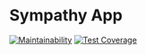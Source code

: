 # Sympathy App

[![Maintainability](https://api.codeclimate.com/v1/badges/1ee9d243e87b05ced1d2/maintainability)](https://codeclimate.com/github/RIP-Peroni/sympathy/maintainability)
[![Test Coverage](https://api.codeclimate.com/v1/badges/1ee9d243e87b05ced1d2/test_coverage)](https://codeclimate.com/github/RIP-Peroni/sympathy/test_coverage)
